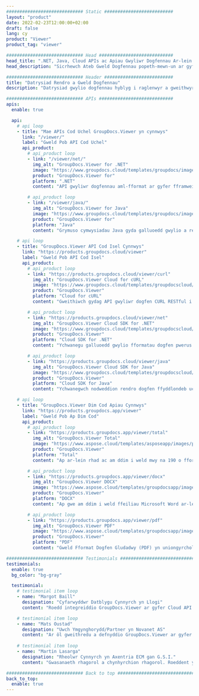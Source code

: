 ```yaml
---
############################# Static ##########################
layout: "product"
date: 2022-02-23T12:00:00+02:00
draft: false
lang: cy
product: "Viewer"
product_tag: "viewer"

############################# Head ############################
head_title: ".NET, Java, Cloud APIs ac Apiau Gwyliwr Dogfennau Ar-lein gan GroupDocs"
head_description: "Sicrhewch Ateb Gweld Dogfennau popeth-mewn-un ar gyfer cymwysiadau NET, Java a Cloud. Gweld fformatau dogfennau cyffredin ar-lein gan ddefnyddio nodwedd llusgo a gollwng syml."

############################# Header ##########################
title: "Datrysiad Rendro a Gweld Dogfennau"
description: "Datrysiad gwylio dogfennau hyblyg i raglenwyr a gweithwyr proffesiynol rendro ac arddangos fformatau ffeil a ddefnyddir yn eang yn unrhyw le."

############################# APIs ############################
apis:
  enable: true

  api:
    # api loop
    - title: "Mae APIs Cod Uchel GroupDocs.Viewer yn cynnwys"
      link: "/viewer/"
      label: "Gweld Pob API Cod Uchel"
      api_product:
        # api_product loop
        - link: "/viewer/net/"
          img_alt: "GroupDocs.Viewer for .NET"
          image: "https://www.groupdocs.cloud/templates/groupdocs/images/product-logos/groupdocs-viewer-net.png"
          product: "GroupDocs.Viewer for"
          platform: ".NET"
          content: "API gwyliwr dogfennau aml-fformat ar gyfer fframweithiau .NET a Mono i wneud 190+ o fformatau ffeil poblogaidd o'ch cymwysiadau."

        # api_product loop
        - link: "/viewer/java/"
          img_alt: "GroupDocs.Viewer for Java"
          image: "https://www.groupdocs.cloud/templates/groupdocs/images/product-logos/groupdocs-viewer-java.png"
          product: "GroupDocs.Viewer for"
          platform: "Java"
          content: "Grymuso cymwysiadau Java gyda galluoedd gwylio a rendro dogfennau i arddangos ystod eang o ddogfennau, delweddau a diagramau."

    # api loop
    - title: "GroupDocs.Viewer API Cod Isel Cynnwys"
      link: "https://products.groupdocs.cloud/viewer"
      label: "Gweld Pob API Cod Isel"
      api_product:
        # api_product loop
        - link: "https://products.groupdocs.cloud/viewer/curl"
          img_alt: "GroupDocs.Viewer Cloud for cURL"
          image: "https://www.groupdocs.cloud/templates/groupdocscloud/images/sdk/272x272/groupdocs_viewer-for-curl.png"
          product: "GroupDocs.Viewer"
          platform: "Cloud for cURL"
          content: "Gweithiwch gydag API gwyliwr dogfen CURL RESTful i rendro ac arddangos Microsoft Office, PDF a fformatau ffeil cyffredin eraill yn eich cymwysiadau yn gyflym."

        # api_product loop
        - link: "https://products.groupdocs.cloud/viewer/net"
          img_alt: "GroupDocs.Viewer Cloud SDK for .NET"
          image: "https://www.groupdocs.cloud/templates/groupdocscloud/images/sdk/272x272/groupdocs_viewer-for-net.png"
          product: "GroupDocs.Viewer"
          platform: "Cloud SDK for .NET"
          content: "Ychwanegu galluoedd gwylio fformatau dogfen pwerus mewn cymwysiadau .NET gan ddefnyddio Cloud SDK ar gyfer .NET. Gweld dogfennau mewn HTML, PDF neu fel delwedd."

        # api_product loop
        - link: "https://products.groupdocs.cloud/viewer/java"
          img_alt: "GroupDocs.Viewer Cloud SDK for Java"
          image: "https://www.groupdocs.cloud/templates/groupdocscloud/images/sdk/272x272/groupdocs_viewer-for-java.png"
          product: "GroupDocs.Viewer"
          platform: "Cloud SDK for Java"
          content: "Ychwanegwch nodweddion rendro dogfen ffyddlondeb uchel i'ch cymwysiadau java gyda gwyliwr dogfennau SDK wedi'i ddylunio'n arbennig ar gyfer Java."

    # api loop
    - title: "GroupDocs.Viewer Dim Cod Apiau Cynnwys" 
      link: "https://products.groupdocs.app/viewer"
      label: "Gweld Pob Ap Dim Cod"
      api_product:
        # api_product loop
        - link: "https://products.groupdocs.app/viewer/total"
          img_alt: "GroupDocs.Viewer Total"
          image: "https://www.aspose.cloud/templates/asposeapp/images/products/logo/aspose_viewer-app.png"
          product: "GroupDocs.Viewer"
          platform: "Total"
          content: "Ap ar-lein rhad ac am ddim i weld mwy na 190 o fformatau ffeil o unrhyw borwr o'ch dewis."

        # api_product loop
        - link: "https://products.groupdocs.app/viewer/docx"
          img_alt: "GroupDocs.Viewer DOCX"
          image: "https://www.aspose.cloud/templates/groupdocsapp/images/products/logo/groupdocs_words-app.png"
          product: "GroupDocs.Viewer"
          platform: "DOCX"
          content: "Ap gwe am ddim i weld ffeiliau Microsoft Word ar-lein o unrhyw ddyfais."

        # api_product loop
        - link: "https://products.groupdocs.app/viewer/pdf"
          img_alt: "GroupDocs.Viewer PDF"
          image: "https://www.aspose.cloud/templates/groupdocsapp/images/products/logo/groupdocs_pdf-app.png"
          product: "GroupDocs.Viewer"
          platform: "PDF"
          content: "Gweld Fformat Dogfen Gludadwy (PDF) yn uniongyrchol o'ch porwr gwe."

############################# Testimonials ###############################
testimonials:
  enable: true
  bg_color: "bg-gray"

  testimonial:
    # testimonial item loop
    - name: "Margot Baill"
      designation: "Cyfarwyddwr Datblygu Cynnyrch yn Llogi"
      content: "Roedd integreiddio GroupDocs.Viewer ar gyfer Cloud API yn syml gyda'u Ruby SDK gwych. Nid oes cymaint o gwmnïau ar gael sy'n barod i weithio gyda ni ar yr hyn yr ydym ei eisiau. Mae'n bartneriaeth wych."

    # testimonial item loop
    - name: "Mats Oustad"
      designation: "Uwch Ymgynghorydd/Partner yn Novanet AS"
      content: "Ar ôl gweithredu a defnyddio GroupDocs.Viewer ar gyfer .NET yn y prosiect mae'n edrych i fod yn gweithio'n dda iawn. Rwyf wedi profi gyda llawer o ddogfennau a hyd yn hyn mor dda. Mae popeth rydw i wedi'i daflu ato yn gwneud yn braf ac yn edrych yr un mor dda ag y byddai mewn gwyliwr PDF neu MS Word."
              
    # testimonial item loop
    - name: "Martin Lasarga"
      designation: "Rheolwr Cynnyrch yn Axentria ECM gan G.S.I."
      content: "Gwasanaeth rhagorol a chynhyrchion rhagorol. Roeddent yn hynod gymwynasgar ac ymatebol yn ystod y broses weithredu GroupDocs.Viewer for .NET, ni all eu hargymell yn ddigon uchel."

############################# Back to top ###############################
back_to_top:
  enable: true
---
```

